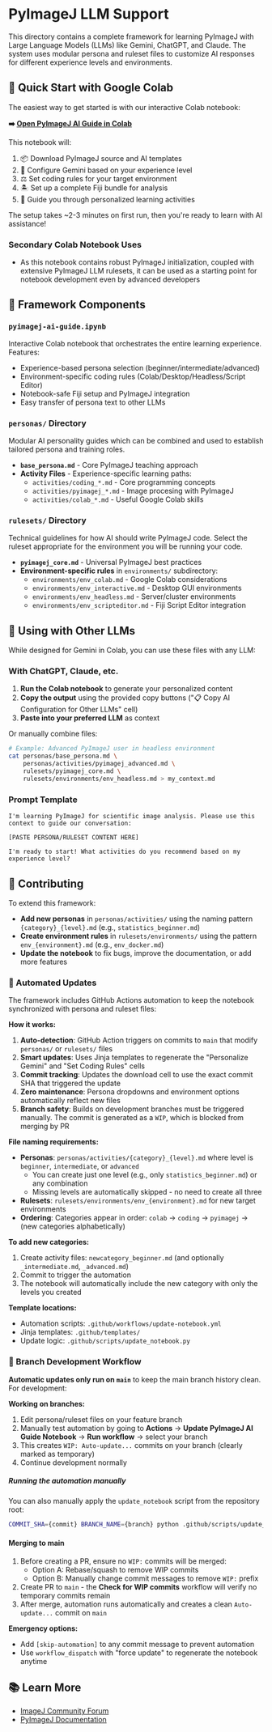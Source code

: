 # PyImageJ LLM Support

This directory contains a complete framework for learning PyImageJ with Large Language Models (LLMs) like Gemini, ChatGPT, and Claude. The system uses modular persona and ruleset files to customize AI responses for different experience levels and environments.

## 🚀 Quick Start with Google Colab

The easiest way to get started is with our interactive Colab notebook:

**➡️ [Open PyImageJ AI Guide in Colab](pyimagej-ai-guide.ipynb)**

This notebook will:
1. 📦 Download PyImageJ source and AI templates
2. 🤖 Configure Gemini based on your experience level
3. ⚖️ Set coding rules for your target environment
4. 🏝️ Set up a complete Fiji bundle for analysis
5. 🚀 Guide you through personalized learning activities

The setup takes ~2-3 minutes on first run, then you're ready to learn with AI assistance!

### Secondary Colab Notebook Uses

* As this notebook contains robust PyImageJ initialization, coupled with extensive PyImageJ LLM rulesets, it can be used as a starting point for notebook development even by advanced developers

## 📁 Framework Components

### `pyimagej-ai-guide.ipynb`
Interactive Colab notebook that orchestrates the entire learning experience. Features:
- Experience-based persona selection (beginner/intermediate/advanced)
- Environment-specific coding rules (Colab/Desktop/Headless/Script Editor)
- Notebook-safe Fiji setup and PyImageJ integration
- Easy transfer of persona text to other LLMs

### `personas/` Directory
Modular AI personality guides which can be combined and used to establish tailored persona and training roles.

- **`base_persona.md`** - Core PyImageJ teaching approach
- **Activity Files** - Experience-specific learning paths:
  - `activities/coding_*.md` - Core programming concepts
  - `activities/pyimagej_*.md` - Image procesing with PyImageJ
  - `activities/colab_*.md` - Useful Google Colab skills

### `rulesets/` Directory
Technical guidelines for how AI should write PyImageJ code. Select the ruleset appropriate for the environment you will be running your code.

- **`pyimagej_core.md`** - Universal PyImageJ best practices
- **Environment-specific rules** in `environments/` subdirectory:
  - `environments/env_colab.md` - Google Colab considerations
  - `environments/env_interactive.md` - Desktop GUI environments
  - `environments/env_headless.md` - Server/cluster environments
  - `environments/env_scripteditor.md` - Fiji Script Editor integration

## 🔧 Using with Other LLMs

While designed for Gemini in Colab, you can use these files with any LLM:

### With ChatGPT, Claude, etc.

1. **Run the Colab notebook** to generate your personalized content
2. **Copy the output** using the provided copy buttons ("📋 Copy AI Configuration for Other LLMs" cell)
3. **Paste into your preferred LLM** as context

Or manually combine files:

```bash
# Example: Advanced PyImageJ user in headless environment
cat personas/base_persona.md \
    personas/activities/pyimagej_advanced.md \
    rulesets/pyimagej_core.md \
    rulesets/environments/env_headless.md > my_context.md
```

### Prompt Template
```
I'm learning PyImageJ for scientific image analysis. Please use this context to guide our conversation:

[PASTE PERSONA/RULESET CONTENT HERE]

I'm ready to start! What activities do you recommend based on my experience level?
```

## 🤝 Contributing

To extend this framework:

- **Add new personas** in `personas/activities/` using the naming pattern `{category}_{level}.md` (e.g., `statistics_beginner.md`)
- **Create environment rules** in `rulesets/environments/` using the pattern `env_{environment}.md` (e.g., `env_docker.md`)
- **Update the notebook** to fix bugs, improve the documentation, or add more features

### 🔄 Automated Updates

The framework includes GitHub Actions automation to keep the notebook synchronized with persona and ruleset files:

**How it works:**
1. **Auto-detection**: GitHub Action triggers on commits to `main` that modify `personas/` or `rulesets/` files
2. **Smart updates**: Uses Jinja templates to regenerate the "Personalize Gemini" and "Set Coding Rules" cells
3. **Commit tracking**: Updates the download cell to use the exact commit SHA that triggered the update
4. **Zero maintenance**: Persona dropdowns and environment options automatically reflect new files
5. **Branch safety**: Builds on development branches must be triggered manually. The commit is generated as a `WIP`, which is blocked from merging by PR

**File naming requirements:**
- **Personas**: `personas/activities/{category}_{level}.md` where level is `beginner`, `intermediate`, or `advanced`
  - You can create just one level (e.g., only `statistics_beginner.md`) or any combination
  - Missing levels are automatically skipped - no need to create all three
- **Rulesets**: `rulesets/environments/env_{environment}.md` for new target environments
- **Ordering**: Categories appear in order: `colab` → `coding` → `pyimagej` → (new categories alphabetically)

**To add new categories:**
1. Create activity files: `newcategory_beginner.md` (and optionally `_intermediate.md`, `_advanced.md`)
2. Commit to trigger the automation
3. The notebook will automatically include the new category with only the levels you created

**Template locations:**
- Automation scripts: `.github/workflows/update-notebook.yml`
- Jinja templates: `.github/templates/`
- Update logic: `.github/scripts/update_notebook.py`

### 🌿 Branch Development Workflow

**Automatic updates only run on `main`** to keep the main branch history clean. For development:

**Working on branches:**
1. Edit persona/ruleset files on your feature branch
2. Manually test automation by going to **Actions** → **Update PyImageJ AI Guide Notebook** → **Run workflow** → select your branch
3. This creates `WIP: Auto-update...` commits on your branch (clearly marked as temporary)
4. Continue development normally

##### Running the automation manually
You can also manually apply the `update_notebook` script from the repository root:

```bash
COMMIT_SHA={commit} BRANCH_NAME={branch} python .github/scripts/update_notebook.py
```

#### Merging to main
1. Before creating a PR, ensure no `WIP:` commits will be merged:
   - Option A: Rebase/squash to remove WIP commits  
   - Option B: Manually change commit messages to remove `WIP:` prefix
2. Create PR to `main` - the **Check for WIP commits** workflow will verify no temporary commits remain
3. After merge, automation runs automatically and creates a clean `Auto-update...` commit on `main`

**Emergency options:**
- Add `[skip-automation]` to any commit message to prevent automation
- Use `workflow_dispatch` with "force update" to regenerate the notebook anytime

## 📚 Learn More

- [ImageJ Community Forum](https://forum.image.sc/)
- [PyImageJ Documentation](https://pyimagej.readthedocs.io/)
